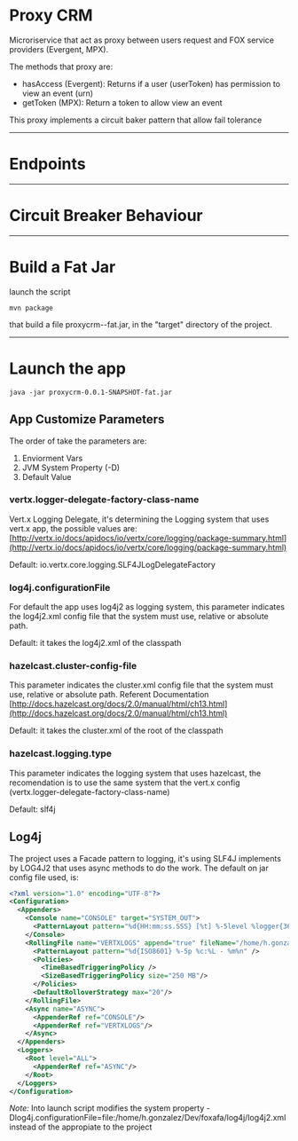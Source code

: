 # Proxy CRM

Microriservice that act as proxy between users request and FOX service providers (Evergent, MPX).

The methods that proxy are:

* hasAccess (Evergent): Returns if a user (userToken) has permission to view an event (urn)
* getToken (MPX): Return a token to allow view an event

This proxy implements a circuit baker pattern that allow fail tolerance

---
# Endpoints

---
# Circuit Breaker Behaviour

---
# Build a Fat Jar

launch the script
```
mvn package
```

that build a file proxycrm-<version>-fat.jar, in the "target" directory of the project.


---
# Launch the app

```
java -jar proxycrm-0.0.1-SNAPSHOT-fat.jar

```

## App Customize Parameters

The order of take the parameters are:
1. Enviorment Vars
2. JVM System Property (-D)
3. Default Value

### vertx.logger-delegate-factory-class-name
Vert.x Logging Delegate, it's determining the Logging system that uses vert.x app, the possible values are: [http://vertx.io/docs/apidocs/io/vertx/core/logging/package-summary.html](http://vertx.io/docs/apidocs/io/vertx/core/logging/package-summary.html)

Default: io.vertx.core.logging.SLF4JLogDelegateFactory

### log4j.configurationFile
For default the app uses log4j2 as logging system, this parameter indicates the log4j2.xml config file that the system must use, relative or absolute path.

Default: it takes the log4j2.xml of the classpath

### hazelcast.cluster-config-file
This parameter indicates the cluster.xml config file that the system must use, relative or absolute path.
Referent Documentation [http://docs.hazelcast.org/docs/2.0/manual/html/ch13.html](http://docs.hazelcast.org/docs/2.0/manual/html/ch13.html)

Default: it takes the cluster.xml of the root of the classpath

### hazelcast.logging.type
This parameter indicates the logging system that uses hazelcast, the recomendation is to use the same system that the vert.x config (vertx.logger-delegate-factory-class-name)

Default: slf4j

## Log4j
The project uses a Facade pattern to logging, it's using SLF4J implements by LOG4J2 that uses async methods to do the work.
The default on jar config file used, is: 

```xml
<?xml version="1.0" encoding="UTF-8"?>
<Configuration>
  <Appenders>
    <Console name="CONSOLE" target="SYSTEM_OUT">
      <PatternLayout pattern="%d{HH:mm:ss.SSS} [%t] %-5level %logger{36} - %msg%n"/>
    </Console>
    <RollingFile name="VERTXLOGS" append="true" fileName="/home/h.gonzalez/Dev/foxafa/logs/vertx.log" filePattern="/home/h.gonzalez/Dev/foxafa/logs/$${date:yyyy-MM}/vertx-%d{MM-dd-yyyy}-%i.log.gz">
      <PatternLayout pattern="%d{ISO8601} %-5p %c:%L - %m%n" />
      <Policies>
        <TimeBasedTriggeringPolicy />
        <SizeBasedTriggeringPolicy size="250 MB"/>
      </Policies>
      <DefaultRolloverStrategy max="20"/>
    </RollingFile>
    <Async name="ASYNC">
      <AppenderRef ref="CONSOLE"/>
      <AppenderRef ref="VERTXLOGS"/>
    </Async>
  </Appenders>
  <Loggers>
    <Root level="ALL">
      <AppenderRef ref="ASYNC"/>
    </Root>
  </Loggers>
</Configuration>

```

*Note:* Into launch script modifies the system property -Dlog4j.configurationFile=file:/home/h.gonzalez/Dev/foxafa/log4j/log4j2.xml  instead of the appropiate to the project

